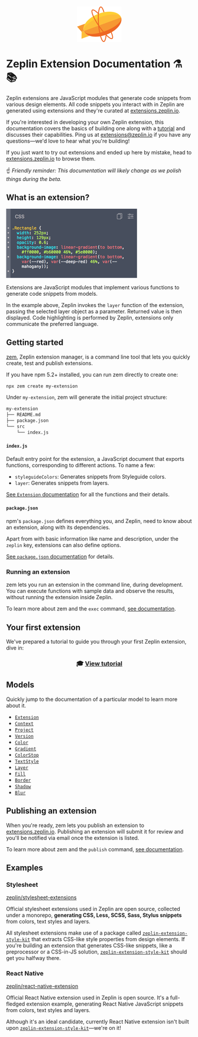 <p align="center">
    <img src="img/logo.svg" alt="Zeplin Logo" />
</p>

# Zeplin Extension Documentation ⚗️📚

Zeplin extensions are JavaScript modules that generate code snippets from various design elements. All code snippets you interact with in Zeplin are generated using extensions and they're curated at [extensions.zeplin.io](https://extensions.zeplin.io).

If you're interested in developing your own Zeplin extension, this documentation covers the basics of building one along with a [tutorial](tutorial.md) and discusses their capabilities. Ping us at [extensions@zeplin.io](mailto:extensions@zeplin.io) if you have any questions—we'd love to hear what you're building!

If you just want to try out extensions and ended up here by mistake, head to [extensions.zeplin.io](https://extensions.zeplin.io) to browse them.

☝️ _Friendly reminder: This documentation will likely change as we polish things during the beta._

## What is an extension?

![CSS extension](img/cssExtension.png)

Extensions are JavaScript modules that implement various functions to generate code snippets from models.

In the example above, Zeplin invokes the `layer` function of the extension, passing the selected layer object as a parameter. Returned value is then displayed. Code highlighting is performed by Zeplin, extensions only communicate the preferred language.

## Getting started

[zem](https://github.com/zeplin/zem), Zeplin extension manager, is a command line tool that lets you quickly create, test and publish extensions.

If you have npm 5.2+ installed, you can run zem directly to create one:

```sh
npx zem create my-extension
```

Under `my-extension`, zem will generate the initial project structure:

```
my-extension
├── README.md
├── package.json
└── src
    └── index.js
```

#### `index.js`

Default entry point for the extension, a JavaScript document that exports functions, corresponding to different actions. To name a few:

- `styleguideColors`: Generates snippets from Styleguide colors.
- `layer`: Generates snippets from layers.

[See `Extension` documentation](model/extension.md) for all the functions and their details.

#### `package.json`

npm's `package.json` defines everything you, and Zeplin, need to know about an extension, along with its dependencies.

Apart from with basic information like name and description, under the `zeplin` key, extensions can also define options.

[See `package.json` documentation](package.md) for details.

### Running an extension

zem lets you run an extension in the command line, during development. You can execute functions with sample data and observe the results, without running the extension inside Zeplin.

To learn more about zem and the `exec` command, [see documentation](https://github.com/zeplin/zem).

## Your first extension

We've prepared a tutorial to guide you through your first Zeplin extension, dive in:

<h3 align="center">
    🎓 <a href="tutorial.md">View tutorial</a>
</h3>

## Models

Quickly jump to the documentation of a particular model to learn more about it.

- [`Extension`](model/extension.md)
- [`Context`](model/context.md)
- [`Project`](model/project.md)
- [`Version`](model/version.md)
- [`Color`](model/color.md)
- [`Gradient`](model/gradient.md)
- [`ColorStop`](model/colorStop.md)
- [`TextStyle`](model/textStyle.md)
- [`Layer`](model/layer.md)
- [`Fill`](model/fill.md)
- [`Border`](model/border.md)
- [`Shadow`](model/shadow.md)
- [`Blur`](model/blur.md)

## Publishing an extension

When you're ready, zem lets you publish an extension to [extensions.zeplin.io](https://extensions.zeplin.io). Publishing an extension will submit it for review and you'll be notified via email once the extension is listed.

To learn more about zem and the `publish` command, [see documentation](https://github.com/zeplin/zem).

## Examples

### Stylesheet

[zeplin/stylesheet-extensions](https://github.com/zeplin/stylesheet-extensions)

Official stylesheet extensions used in Zeplin are open source, collected under a monorepo, **generating CSS, Less, SCSS, Sass, Stylus snippets** from colors, text styles and layers.

All stylesheet extensions make use of a package called [`zeplin-extension-style-kit`](https://github.com/zeplin/stylesheet-extensions/blob/master/packages/zeplin-extension-style-kit) that extracts CSS-like style properties from design elements. If you're building an extension that generates CSS-like snippets, like a preprocessor or a CSS-in-JS solution, [`zeplin-extension-style-kit`](https://github.com/zeplin/stylesheet-extensions/blob/master/packages/zeplin-extension-style-kit) should get you halfway there.

### React Native

[zeplin/react-native-extension](https://github.com/zeplin/react-native-extension)

Official React Native extension used in Zeplin is open source. It's a full-fledged extension example, generating React Native JavaScript snippets from colors, text styles and layers.

Although it's an ideal candidate, currently React Native extension isn't built upon [`zeplin-extension-style-kit`](https://github.com/zeplin/stylesheet-extensions/blob/master/packages/zeplin-extension-style-kit)—we're on it!
